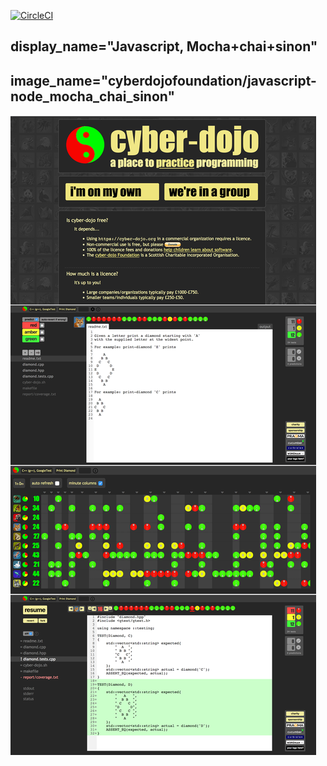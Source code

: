[![CircleCI](https://circleci.com/gh/cyber-dojo-languages/javascript-mocha-chai-sinon.svg?style=svg)](https://circleci.com/gh/cyber-dojo-languages/javascript-mocha-chai-sinon)

## display_name="Javascript, Mocha+chai+sinon"
## image_name="cyberdojofoundation/javascript-node_mocha_chai_sinon"

![cyber-dojo.org home page](https://github.com/cyber-dojo/cyber-dojo/blob/master/shared/home_page_snapshot.png)